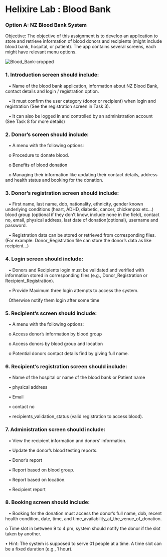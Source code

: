 # Helixire Lab : Blood Bank


### Option A: NZ Blood Bank System

Objective: The objective of this assignment is to develop an application to store and retrieve information of blood
donors and recipients (might include blood bank, hospital, or patient). The app contains several screens, each
might have relevant menu options.

![Blood_Bank-cropped](https://github.com/270292082/BloodBank/assets/171204053/e877441a-ed75-4904-9d42-bdb3d725d56c)

### 1. Introduction screen should include:
&ensp; • Name of the blood bank application, information about NZ Blood Bank, contact details and login /
registration option.

&ensp; • It must confirm the user category (donor or recipient) when login and registration (See the registration
screen in Task 3).

&ensp; • It can also be logged in and controlled by an administration account (See Task 8 for more details)

### 2. Donor’s screen should include:
&ensp; • A menu with the following options:

&ensp; o Procedure to donate blood.

&ensp; o Benefits of blood donation

&ensp; o Managing their information like updating their contact details,
address and health status and booking for the donation.

### 3. Donor’s registration screen should include:
&ensp; • First name, last name, dob, nationality, ethnicity, gender known underlying conditions (heart, ADHD,
diabetic, cancer, chickenpox etc…) blood group (optional if they don’t know, include none in the field),
contact no, email, physical address, last date of donation(optional), username and password.

&ensp; • Registration data can be stored or retrieved from corresponding files. (For example:
Donor_Registration file can store the donor’s data as like recipient...)

### 4. Login screen should include:
&ensp; • Donors and Recipients login must be validated and verified with information stored in corresponding
files (e.g., Donor_Registration or Recipient_Registration).

&ensp; • Provide Maximum three login attempts to access the system.

&ensp; Otherwise notify them login after some time


### 5. Recipient’s screen should include:
&ensp; • A menu with the following options:

&ensp; o Access donor’s information by blood group

&ensp; o Access donors by blood group and location

&ensp; o Potential donors contact details find by giving full name.

### 6. Recipient’s registration screen should include:
&ensp; • Name of the hospital or name of the blood bank or Patient name

&ensp; • physical address

&ensp; • Email

&ensp; • contact no

&ensp; • recipients_validation_status (valid registration to access blood).

### 7. Administration screen should include:
&ensp; • View the recipient information and donors’ information.

&ensp; • Update the donor’s blood testing reports.

&ensp; • Donor’s report

&ensp; • Report based on blood group.

&ensp; • Report based on location.

&ensp; • Recipient report

### 8. Booking screen should include:
&ensp; • Booking for the donation must access the donor’s full name, dob, recent health condition, date, time,
and time_availability_at_the_venue_of_donation.

o Time slot in between 9 to 4 pm, system should notify the donor if the slot taken by another.

• Hint: The system is supposed to serve 01 people at a time. A time slot can be a fixed duration (e.g., 1
hour).
